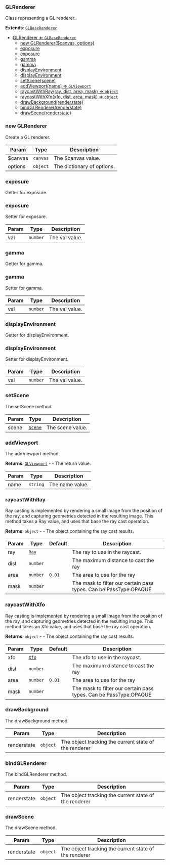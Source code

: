 <a name="GLRenderer"></a>

### GLRenderer 
Class representing a GL renderer.


**Extends**: <code>[GLBaseRenderer](api/Renderer/GLBaseRenderer.md)</code>  

* [GLRenderer ⇐ <code>GLBaseRenderer</code>](#GLRenderer)
    * [new GLRenderer($canvas, options)](#new-GLRenderer)
    * [exposure](#exposure)
    * [exposure](#exposure)
    * [gamma](#gamma)
    * [gamma](#gamma)
    * [displayEnvironment](#displayEnvironment)
    * [displayEnvironment](#displayEnvironment)
    * [setScene(scene)](#setScene)
    * [addViewport(name) ⇒ <code>GLViewport</code>](#addViewport)
    * [raycastWithRay(ray, dist, area, mask) ⇒ <code>object</code>](#raycastWithRay)
    * [raycastWithXfo(xfo, dist, area, mask) ⇒ <code>object</code>](#raycastWithXfo)
    * [drawBackground(renderstate)](#drawBackground)
    * [bindGLRenderer(renderstate)](#bindGLRenderer)
    * [drawScene(renderstate)](#drawScene)

<a name="new_GLRenderer_new"></a>

### new GLRenderer
Create a GL renderer.


| Param | Type | Description |
| --- | --- | --- |
| $canvas | <code>canvas</code> | The $canvas value. |
| options | <code>object</code> | The dictionary of options. |

<a name="GLRenderer+exposure"></a>

### exposure
Getter for exposure.


<a name="GLRenderer+exposure"></a>

### exposure
Setter for exposure.



| Param | Type | Description |
| --- | --- | --- |
| val | <code>number</code> | The val value. |

<a name="GLRenderer+gamma"></a>

### gamma
Getter for gamma.


<a name="GLRenderer+gamma"></a>

### gamma
Setter for gamma.



| Param | Type | Description |
| --- | --- | --- |
| val | <code>number</code> | The val value. |

<a name="GLRenderer+displayEnvironment"></a>

### displayEnvironment
Getter for displayEnvironment.


<a name="GLRenderer+displayEnvironment"></a>

### displayEnvironment
Setter for displayEnvironment.



| Param | Type | Description |
| --- | --- | --- |
| val | <code>number</code> | The val value. |

<a name="GLRenderer+setScene"></a>

### setScene
The setScene method.



| Param | Type | Description |
| --- | --- | --- |
| scene | <code>[Scene](api/SceneTree/Scene.md)</code> | The scene value. |

<a name="GLRenderer+addViewport"></a>

### addViewport
The addViewport method.


**Returns**: <code>[GLViewport](api/Renderer/GLViewport.md)</code> - - The return value.  

| Param | Type | Description |
| --- | --- | --- |
| name | <code>string</code> | The name value. |

<a name="GLRenderer+raycastWithRay"></a>

### raycastWithRay
Ray casting is implemented by rendering a small image from the position of the ray, and capturing geometries detected in the resulting image.
This method takes a Ray value, and uses that base the ray cast operation.


**Returns**: <code>object</code> - - The object containing the ray cast results.  

| Param | Type | Default | Description |
| --- | --- | --- | --- |
| ray | <code>[Ray](api/Math/Ray.md)</code> |  | The ray to use in the raycast. |
| dist | <code>number</code> |  | The maximum distance to cast the ray |
| area | <code>number</code> | <code>0.01</code> | The area to use for the ray |
| mask | <code>number</code> |  | The mask to filter our certain pass types. Can be PassType.OPAQUE | PassType.TRANSPARENT | PassType.OVERLAY |

<a name="GLRenderer+raycastWithXfo"></a>

### raycastWithXfo
Ray casting is implemented by rendering a small image from the position of the ray, and capturing geometries detected in the resulting image.
This method takes an Xfo value, and uses that base the ray cast operation.


**Returns**: <code>object</code> - - The object containing the ray cast results.  

| Param | Type | Default | Description |
| --- | --- | --- | --- |
| xfo | <code>[Xfo](api/Math/Xfo.md)</code> |  | The xfo to use in the raycast. |
| dist | <code>number</code> |  | The maximum distance to cast the ray |
| area | <code>number</code> | <code>0.01</code> | The area to use for the ray |
| mask | <code>number</code> |  | The mask to filter our certain pass types. Can be PassType.OPAQUE | PassType.TRANSPARENT | PassType.OVERLAY |

<a name="GLRenderer+drawBackground"></a>

### drawBackground
The drawBackground method.



| Param | Type | Description |
| --- | --- | --- |
| renderstate | <code>object</code> | The object tracking the current state of the renderer |

<a name="GLRenderer+bindGLRenderer"></a>

### bindGLRenderer
The bindGLRenderer method.



| Param | Type | Description |
| --- | --- | --- |
| renderstate | <code>object</code> | The object tracking the current state of the renderer |

<a name="GLRenderer+drawScene"></a>

### drawScene
The drawScene method.



| Param | Type | Description |
| --- | --- | --- |
| renderstate | <code>object</code> | The object tracking the current state of the renderer |

